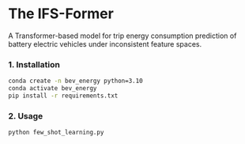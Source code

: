 # The IFS-Former

A Transformer-based model for trip energy consumption prediction of battery electric vehicles under inconsistent feature spaces.

### 1. Installation
```bash
conda create -n bev_energy python=3.10
conda activate bev_energy
pip install -r requirements.txt
```

### 2. Usage
```bash
python few_shot_learning.py
```
